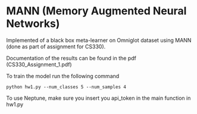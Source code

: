 # MANN (Memory Augmented Neural Networks)

Implemented of a black box meta-learner on Omniglot dataset using MANN (done as part of assignment for CS330).

Documentation of the results can be found in the pdf (CS330_Assignment_1.pdf)

To train the model run the following command
```
python hw1.py --num_classes 5 --num_samples 4
```

To use Neptune, make sure you insert you api_token in the main function in hw1.py